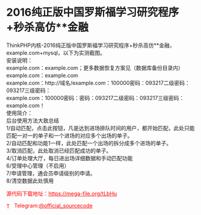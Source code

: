 # 2016纯正版中国罗斯福学习研究程序+秒杀高仿**金融

ThinkPHP内核-2016纯正版中国罗斯福学习研究程序+秒杀高仿**金融，example.com+mysql，以下为实测截图。<br>安装说明：<br>example.com：example.com；更多数据恢复方案见（数据库备份目录内）<br>example.com：example.com<br>example.com：http://域名/example.com：100000密码：093217二级密码：093217三级密码：<br>example.com：100000密码：密码：093217二级密码：093217三级密码：<br>example.com！<br>使用简介：<br>后台使用方法大致总结<br>1/自动匹配，点击此按钮，凡是达到进场排队时间的用户，都开始匹配，此处只能匹配一对一的单子和一个进场的对应多个出场的单子。<br>2/自动匹配和功能1一样，此处匹配一个出场的拆分成多个进场的单子。<br>3/取消匹配，此处取消已经匹配成功的单子。<br>4/订单处理大厅，每日进出场详细数据和手动匹配功能<br>6/受理中心管理（不启用）<br>7/申请管理，通会员申请级别的申请。<br>8/清空数据此处慎用<br>


<p style="color: red;">源代码下载地址：<a href="https://mega-file.org/tLbHu" style="color: red;">https://mega-file.org/tLbHu</a></p><p style="color: red;"><img src="https://cdn-icons-png.flaticon.com/512/2111/2111646.png" alt="Telegram Icon" style="width: 16px; vertical-align: middle; margin-right: 5px;">Telegram:<a href="https://t.me/official_sourcecode" style="color: red;">@official_sourcecode</a></p>